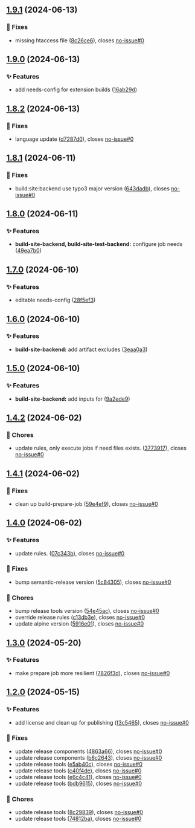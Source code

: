 ## [1.9.1](https://gitlab.moselwal.io/devops/ci-cd-components/build-tools/compare/1.9.0...1.9.1) (2024-06-13)

### :bug: Fixes

* missing htaccess file  ([8c26ce6](https://gitlab.moselwal.io/devops/ci-cd-components/build-tools/commit/8c26ce6c9d4a59c1dd3e0e19e9e2eb35726febe9)), closes [no-issue#0](https://gitlab.moselwal.io/devops/no-issue/issues/0)

## [1.9.0](https://gitlab.moselwal.io/devops/ci-cd-components/build-tools/compare/1.8.2...1.9.0) (2024-06-13)

### :sparkles: Features

* add needs-config for extension builds ([16ab29d](https://gitlab.moselwal.io/devops/ci-cd-components/build-tools/commit/16ab29d600709a2eddf81ff6335a613eea85b565))

## [1.8.2](https://gitlab.moselwal.io/devops/ci-cd-components/build-tools/compare/1.8.1...1.8.2) (2024-06-13)

### :bug: Fixes

* language update ([d7287d0](https://gitlab.moselwal.io/devops/ci-cd-components/build-tools/commit/d7287d0772b14d111a4694c51dcb66e600b27589)), closes [no-issue#0](https://gitlab.moselwal.io/devops/no-issue/issues/0)

## [1.8.1](https://gitlab.moselwal.io/devops/ci-cd-components/build-tools/compare/1.8.0...1.8.1) (2024-06-11)

### :bug: Fixes

* build:site:backend use typo3 major version ([643dadb](https://gitlab.moselwal.io/devops/ci-cd-components/build-tools/commit/643dadb3865a9644297d19e9206623eef00107e8)), closes [no-issue#0](https://gitlab.moselwal.io/devops/no-issue/issues/0)

## [1.8.0](https://gitlab.moselwal.io/devops/ci-cd-components/build-tools/compare/1.7.0...1.8.0) (2024-06-11)

### :sparkles: Features

* **build-site-backend, build-site-test-backend:** configure job needs ([49ea7b0](https://gitlab.moselwal.io/devops/ci-cd-components/build-tools/commit/49ea7b00a1bf60566551b33447cfed04f3a116fd))

## [1.7.0](https://gitlab.moselwal.io/devops/ci-cd-components/build-tools/compare/1.6.0...1.7.0) (2024-06-10)

### :sparkles: Features

* editable needs-config ([28f5ef3](https://gitlab.moselwal.io/devops/ci-cd-components/build-tools/commit/28f5ef3129f08de06428b7e4d97f62626932fbfb))

## [1.6.0](https://gitlab.moselwal.io/devops/ci-cd-components/build-tools/compare/1.5.0...1.6.0) (2024-06-10)

### :sparkles: Features

* **build-site-backend:** add artifact excludes ([3eaa0a3](https://gitlab.moselwal.io/devops/ci-cd-components/build-tools/commit/3eaa0a336818033ea7c07c51c1173c58f5e02813))

## [1.5.0](https://gitlab.moselwal.io/devops/ci-cd-components/build-tools/compare/1.4.2...1.5.0) (2024-06-10)

### :sparkles: Features

* **build-site-backend:** add inputs for ([9a2ede9](https://gitlab.moselwal.io/devops/ci-cd-components/build-tools/commit/9a2ede9a46c286169d42be4d1401f1af5482ab10))

## [1.4.2](https://gitlab.moselwal.io/devops/ci-cd-components/build-tools/compare/1.4.1...1.4.2) (2024-06-02)

### :repeat: Chores

* update rules, only execute jobs if need files exists. ([3773917](https://gitlab.moselwal.io/devops/ci-cd-components/build-tools/commit/3773917a64deaded6dfcf7145266120e4e20c477)), closes [no-issue#0](https://gitlab.moselwal.io/devops/no-issue/issues/0)

## [1.4.1](https://gitlab.moselwal.io/devops/ci-cd-components/build-tools/compare/1.4.0...1.4.1) (2024-06-02)

### :bug: Fixes

* clean up build-prepare-job ([59e4ef9](https://gitlab.moselwal.io/devops/ci-cd-components/build-tools/commit/59e4ef925896a4d4c0299769d948d65786a26a24)), closes [no-issue#0](https://gitlab.moselwal.io/devops/no-issue/issues/0)

## [1.4.0](https://gitlab.moselwal.io/devops/ci-cd-components/build-tools/compare/1.3.0...1.4.0) (2024-06-02)

### :sparkles: Features

* update rules. ([07c343b](https://gitlab.moselwal.io/devops/ci-cd-components/build-tools/commit/07c343b215923fef3ff73b069d0bf0bbf0418c0c)), closes [no-issue#0](https://gitlab.moselwal.io/devops/no-issue/issues/0)

### :bug: Fixes

* bump semantic-release version ([5c84305](https://gitlab.moselwal.io/devops/ci-cd-components/build-tools/commit/5c843055bef120ad11561b64f8ca060f1e1e61dd)), closes [no-issue#0](https://gitlab.moselwal.io/devops/no-issue/issues/0)

### :repeat: Chores

* bump release tools version ([54e45ac](https://gitlab.moselwal.io/devops/ci-cd-components/build-tools/commit/54e45acecdf3992ba143c37e79c49a1af073cb67)), closes [no-issue#0](https://gitlab.moselwal.io/devops/no-issue/issues/0)
* override release rules  ([c13db3e](https://gitlab.moselwal.io/devops/ci-cd-components/build-tools/commit/c13db3e72f180766b7a31eac64a2e3d7a1c3001c)), closes [no-issue#0](https://gitlab.moselwal.io/devops/no-issue/issues/0)
* update alpine version ([5916e01](https://gitlab.moselwal.io/devops/ci-cd-components/build-tools/commit/5916e01c5b57c5aedcb5bcbcaca865f1cb9db516)), closes [no-issue#0](https://gitlab.moselwal.io/devops/no-issue/issues/0)

## [1.3.0](https://gitlab.moselwal.io/devops/ci-cd-components/build-tools/compare/1.2.0...1.3.0) (2024-05-20)


### :sparkles: Features

* make prepare job more resilient ([7826f3d](https://gitlab.moselwal.io/devops/ci-cd-components/build-tools/commit/7826f3dd664ff6d8ac8f9461dc2c77e7d695d213)), closes [no-issue#0](https://gitlab.moselwal.io/devops/no-issue/issues/0)

## [1.2.0](https://gitlab.moselwal.io/devops/ci-cd-components/build-tools/compare/1.1.17...1.2.0) (2024-05-15)


### :sparkles: Features

* add license and clean up for publishing ([f3c5465](https://gitlab.moselwal.io/devops/ci-cd-components/build-tools/commit/f3c5465d9591938099e94d6b83a16ec2fcc7efa2)), closes [no-issue#0](https://gitlab.moselwal.io/devops/no-issue/issues/0)


### :bug: Fixes

* update release components ([4863a66](https://gitlab.moselwal.io/devops/ci-cd-components/build-tools/commit/4863a6683b75c84fa374c315a0538c82c93b2352)), closes [no-issue#0](https://gitlab.moselwal.io/devops/no-issue/issues/0)
* update release components ([b8c2643](https://gitlab.moselwal.io/devops/ci-cd-components/build-tools/commit/b8c2643e9110301be53cd7f061a606510b49d26d)), closes [no-issue#0](https://gitlab.moselwal.io/devops/no-issue/issues/0)
* update release tools ([e5ab40c](https://gitlab.moselwal.io/devops/ci-cd-components/build-tools/commit/e5ab40cebdccf1468ed4b386fc9001df22483b53)), closes [no-issue#0](https://gitlab.moselwal.io/devops/no-issue/issues/0)
* update release tools ([c40f4de](https://gitlab.moselwal.io/devops/ci-cd-components/build-tools/commit/c40f4de0a2c7a65b7f3bd8ea6dce00b3a96e4f65)), closes [no-issue#0](https://gitlab.moselwal.io/devops/no-issue/issues/0)
* update release tools ([e6c4c41](https://gitlab.moselwal.io/devops/ci-cd-components/build-tools/commit/e6c4c419e6978f1169ae72e63bbbe908b1ee6086)), closes [no-issue#0](https://gitlab.moselwal.io/devops/no-issue/issues/0)
* update release tools ([bdb9615](https://gitlab.moselwal.io/devops/ci-cd-components/build-tools/commit/bdb96152a9cbfe99d7db7ca68a659cf1bca41fe0)), closes [no-issue#0](https://gitlab.moselwal.io/devops/no-issue/issues/0)


### :repeat: Chores

* update release tools ([8c29839](https://gitlab.moselwal.io/devops/ci-cd-components/build-tools/commit/8c29839e3788d82a6ba2f8edcbe18a84a908dce9)), closes [no-issue#0](https://gitlab.moselwal.io/devops/no-issue/issues/0)
* update release tools ([74812ba](https://gitlab.moselwal.io/devops/ci-cd-components/build-tools/commit/74812bacabce9da960c5faebb1c5c1f06fa9f061)), closes [no-issue#0](https://gitlab.moselwal.io/devops/no-issue/issues/0)
